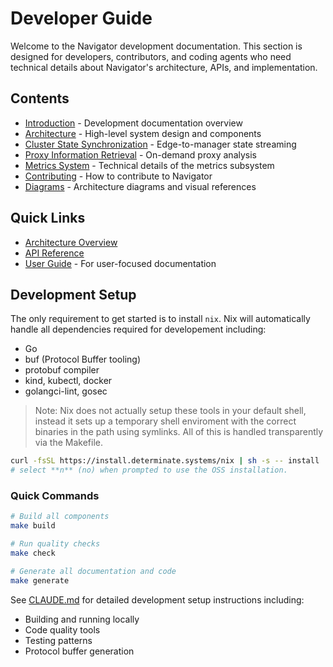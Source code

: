 # Developer Guide

Welcome to the Navigator development documentation. This section is designed for developers, contributors, and coding agents who need technical details about Navigator's architecture, APIs, and implementation.

## Contents

- [Introduction](intro.md) - Development documentation overview
- [Architecture](architecture.md) - High-level system design and components
- [Cluster State Synchronization](cluster-state-sync.md) - Edge-to-manager state streaming
- [Proxy Information Retrieval](proxy-information-retrieval.md) - On-demand proxy analysis
- [Metrics System](metrics-system.md) - Technical details of the metrics subsystem
- [Contributing](contributing.md) - How to contribute to Navigator
- [Diagrams](diagrams/) - Architecture diagrams and visual references

## Quick Links

- [Architecture Overview](architecture.md)
- [API Reference](../reference/api/)
- [User Guide](../user-guide/) - For user-focused documentation

## Development Setup

The only requirement to get started is to install `nix`. Nix will automatically handle all dependencies required for developement including:
- Go
- buf (Protocol Buffer tooling)
- protobuf compiler
- kind, kubectl, docker
- golangci-lint, gosec

> Note: Nix does not actually setup these tools in your default shell, instead it sets up a temporary shell enviroment with the correct binaries in the path using symlinks. All of this is handled transparently via the Makefile.

```bash
curl -fsSL https://install.determinate.systems/nix | sh -s -- install
# select **n** (no) when prompted to use the OSS installation.
   ```

### Quick Commands

```bash
# Build all components
make build

# Run quality checks
make check

# Generate all documentation and code
make generate
```

See [CLAUDE.md](../../CLAUDE.md) for detailed development setup instructions including:

- Building and running locally
- Code quality tools
- Testing patterns
- Protocol buffer generation
